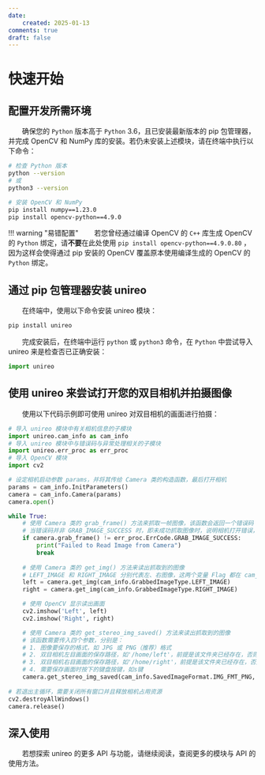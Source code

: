 ```yaml
---
date:
    created: 2025-01-13
comments: true
draft: false
---
```


# 快速开始

## 配置开发所需环境
&emsp;&emsp;确保您的 `Python` 版本高于 `Python` 3.6，且已安装最新版本的 pip 包管理器，并完成 OpenCV 和 NumPy 库的安装。若仍未安装上述模块，请在终端中执行以下命令：

``` bash
# 检查 Python 版本
python --version
# 或
python3 --version

# 安装 OpenCV 和 NumPy
pip install numpy==1.23.0
pip install opencv-python==4.9.0
```

!!! warning "易错配置"
    &emsp;&emsp;若您曾经通过编译 OpenCV 的 `C++` 库生成 OpenCV 的 `Python` 绑定，请**不要**在此处使用 `pip install opencv-python==4.9.0.80` ，因为这样会使得通过 pip 安装的 OpenCV 覆盖原本使用编译生成的 OpenCV 的 `Python` 绑定。

## 通过 pip 包管理器安装 unireo
&emsp;&emsp;在终端中，使用以下命令安装 unireo 模块：

``` bash
pip install unireo
```

&emsp;&emsp;完成安装后，在终端中运行 `python` 或 `python3` 命令，在 `Python` 中尝试导入 unireo 来是检查否已正确安装：

``` Python
import unireo
```

## 使用 unireo 来尝试打开您的双目相机并拍摄图像
&emsp;&emsp;使用以下代码示例即可使用 unireo 对双目相机的画面进行拍摄：

``` Python
# 导入 unireo 模块中有关相机信息的子模块
import unireo.cam_info as cam_info
# 导入 unireo 模块中与错误码与异常处理相关的子模块
import unireo.err_proc as err_proc
# 导入 OpenCV 模块
import cv2

# 设定相机启动参数 params，并将其传给 Camera 类的构造函数，最后打开相机
params = cam_info.InitParameters()
camera = cam_info.Camera(params)
camera.open()

while True:
    # 使用 Camera 类的 grab_frame() 方法来抓取一帧图像，该函数会返回一个错误码
    # 当错误码并非 GRAB_IMAGE_SUCCESS 时，即未成功抓取图像时，说明相机打开错误，即退出循环
    if camera.grab_frame() != err_proc.ErrCode.GRAB_IMAGE_SUCCESS:
        print("Failed to Read Image from Camera")
        break
    
    # 使用 Camera 类的 get_img() 方法来读出抓取到的图像
    # LEFT_IMAGE 和 RIGHT_IMAGE 分别代表左、右图像，这两个变量 Flag 都在 cam_info 的 GrabbedImageType 类中定义
    left = camera.get_img(cam_info.GrabbedImageType.LEFT_IMAGE)
    right = camera.get_img(cam_info.GrabbedImageType.RIGHT_IMAGE)

    # 使用 OpenCV 显示读出画面
    cv2.imshow('Left', left)
    cv2.imshow('Right', right)

    # 使用 Camera 类的 get_stereo_img_saved() 方法来读出抓取到的图像
    # 该函数需要传入四个参数，分别是：
    # 1. 图像要保存的格式，如 JPG 或 PNG（推荐）格式
    # 2. 双目相机左目画面的保存路径，如'/home/left'，前提是该文件夹已经存在，否则无法保存
    # 3. 双目相机右目画面的保存路径，如'/home/right'，前提是该文件夹已经存在，否则无法保存
    # 4. 需要保存画面时按下的键盘按键，如s键
    camera.get_stereo_img_saved(cam_info.SavedImageFormat.IMG_FMT_PNG, '/home/left', '/home/right', 's')
    
# 若退出主循环，需要关闭所有窗口并且释放相机占用资源
cv2.destroyAllWindows()
camera.release()
```

## 深入使用
&emsp;&emsp;若想探索 unireo 的更多 API 与功能，请继续阅读，查阅更多的模块与 API 的使用方法。

